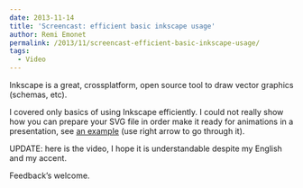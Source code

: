 ```yaml
---
date: 2013-11-14
title: 'Screencast: efficient basic inkscape usage'
author: Remi Emonet
permalink: /2013/11/screencast-efficient-basic-inkscape-usage/
tags:
  - Video
---
```

Inkscape is a great, crossplatform, open source tool to draw vector graphics (schemas, etc).

I covered only basics of using Inkscape efficiently. I could not really show how you can prepare your SVG file in order make it ready for animations in a presentation, see <a title="an example" href="http://home.heeere.com/data/deck-js-demo-2/samples/deck-svg.html#slide-8" target="_blank">an example</a> (use right arrow to go through it).

UPDATE: here is the video, I hope it is understandable despite my English and my accent.



Feedback&#8217;s welcome.
